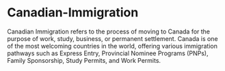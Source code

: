 # Canadian-Immigration
Canadian Immigration refers to the process of moving to Canada for the purpose of work, study, business, or permanent settlement. Canada is one of the most welcoming countries in the world, offering various immigration pathways such as Express Entry, Provincial Nominee Programs (PNPs), Family Sponsorship, Study Permits, and Work Permits.

